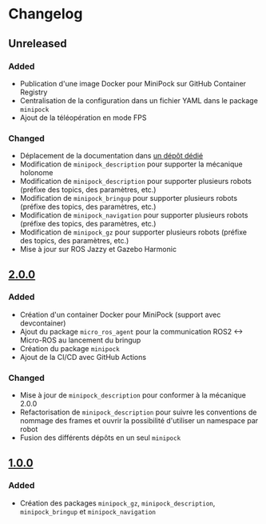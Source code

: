 # Changelog

## Unreleased

### Added

- Publication d'une image Docker pour MiniPock sur GitHub Container Registry
- Centralisation de la configuration dans un fichier YAML dans le package `minipock`
- Ajout de la téléopération en mode FPS

### Changed

- Déplacement de la documentation dans [un dépôt dédié](https://github.com/catie-aq/minipock_documentation)
- Modification de `minipock_description` pour supporter la mécanique holonome
- Modification de `minipock_description` pour supporter plusieurs robots (préfixe des topics, des paramètres, etc.)
- Modification de `minipock_bringup` pour supporter plusieurs robots (préfixe des topics, des paramètres, etc.)
- Modification de `minipock_navigation` pour supporter plusieurs robots (préfixe des topics, des paramètres, etc.)
- Modification de `minipock_gz` pour supporter plusieurs robots (préfixe des topics, des paramètres, etc.)
- Mise à jour sur ROS Jazzy et Gazebo Harmonic

## [2.0.0](https://github.com/catie-aq/minipock/releases/tag/2.0.0)

### Added

- Création d'un container Docker pour MiniPock (support avec devcontainer)
- Ajout du package `micro_ros_agent` pour la communication ROS2 <-> Micro-ROS au lancement du bringup
- Création du package `minipock`
- Ajout de la CI/CD avec GitHub Actions

### Changed

- Mise à jour de `minipock_description` pour conformer à la mécanique 2.0.0
- Refactorisation de `minipock_description` pour suivre les conventions de nommage des frames et ouvrir la possibilité d'utiliser un namespace par robot
- Fusion des différents dépôts en un seul `minipock`

## [1.0.0](https://github.com/catie-aq/minipock/releases/tag/1.0.0)

### Added

- Création des packages `minipock_gz`, `minipock_description`, `minipock_bringup` et `minipock_navigation`
